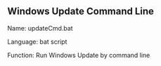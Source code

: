 ## Windows Update Command Line

Name: updateCmd.bat

Language: bat script

Function: Run Windows Update by command line
